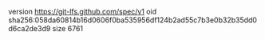 version https://git-lfs.github.com/spec/v1
oid sha256:058da60814b16d0606f0ba535956df124b2ad55c7b3e0b32b35dd0d6ca2de3d9
size 6761
